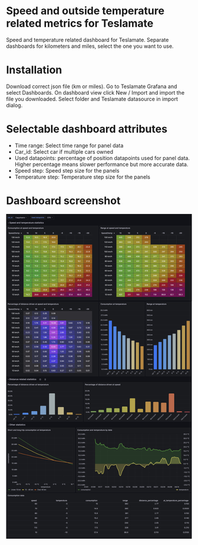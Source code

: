 # Speed and outside temperature related metrics for Teslamate
Speed and temperature related dashboard for Teslamate. Separate dashboards for kilometers and miles, select the one you want to use.

# Installation

Download correct json file (km or miles). Go to Teslamate Grafana and select Dashboards. On dashboard view click New / Import and import the file you downloaded. Select folder and Teslamate datasource in import dialog.

# Selectable dashboard attributes

 - Time range: Select time range for panel data 
 - Car_id: Select car if multiple cars owned
 - Used datapoints: percentage of position datapoints used for panel data. Higher percentage means slower performance but more accurate data.
 - Speed step: Speed step size for the panels
 - Temperature step: Temperature step size for the panels

# Dashboard screenshot

![Speed, temperature, consumption](https://github.com/tero-jarvinen/teslamate-speed-temperature/blob/main/images/speed-temperature-consumption.jpg?raw=true)

